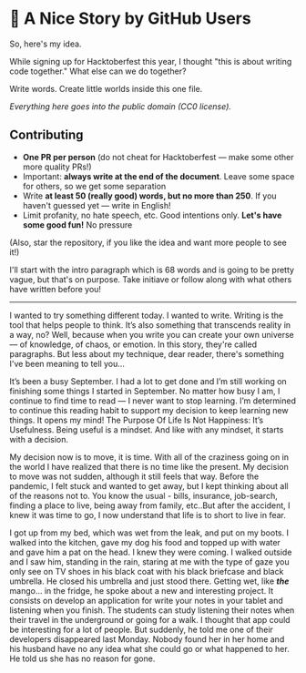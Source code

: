 # 🌹 A Nice Story by GitHub Users

So, here's my idea.

While signing up for Hacktoberfest this year, I thought "this is about writing code together." What else can we do together?

Write words. Create little worlds inside this one file.

*Everything here goes into the public domain (CC0 license).*

## Contributing

* **One PR per person** (do not cheat for Hacktoberfest — make some other more quality PRs!)
* Important: **always write at the end of the document**. Leave some space for others, so we get some separation 
* Write **at least 50 (really good) words, but no more than 250**. If you haven't guessed yet — write in English!
* Limit profanity, no hate speech, etc. Good intentions only. **Let's have some good fun!** No pressure

(Also, star the repository, if you like the idea and want more people to see it!)

I'll start with the intro paragraph which is 68 words and is going to be pretty vague, but that's on purpose. Take initiave or follow along with what others have written before you!

---

I wanted to try something different today. I wanted to write. Writing is the tool that helps people to think. It’s also something that transcends reality in a way, no? Well, because when you write you can create your own universe — of knowledge, of chaos, or emotion. In this story, they're called paragraphs. But less about my technique, dear reader, there's something I've been meaning to tell you...

It’s been a busy September. I had a lot to get done and I’m still working on finishing some things I started in September. No matter how busy I am, I continue to find time to read — I never want to stop learning. I’m determined to continue this reading habit to support my decision to keep learning new things. It opens my mind! The Purpose Of Life Is Not Happiness: It’s Usefulness. Being useful is a mindset. And like with any mindset, it starts with a decision.

My decision now is to move, it is time. With all of the craziness going on in the world I have realized that there is no time like the present. My decision to move was not sudden, although it still feels that way. Before the pandemic, I felt stuck and wanted to get away, but I kept thinking about all of the reasons not to. You know the usual - bills, insurance, job-search, finding a place to live, being away from family, etc..But after the accident, I knew it was time to go, I now understand that life is to short to live in fear.

I got up from my bed, which was wet from the leak, and put on my boots. I walked into the kitchen, gave my dog his food and topped up with water and gave him a pat on the head. I knew they were coming. I walked outside and I saw him, standing in the rain, staring at me with the type of gaze you only see on TV shoes in his black coat with his black briefcase and black umbrella. He closed his umbrella and just stood there. Getting wet, like ***the*** mango...
in the fridge,  he spoke about a new and interesting project. It consists on develop an application for write your notes in your tablet and listening when you finish. The students can study listening their notes when their travel in the underground or going for a walk. I thought that app could be interesting for a lot of people. But suddenly, he told me one of their developers disappeared last Monday. Nobody found her in her home and his husband have no any idea what she could go or what happened to her. He told us she has no reason for gone.
